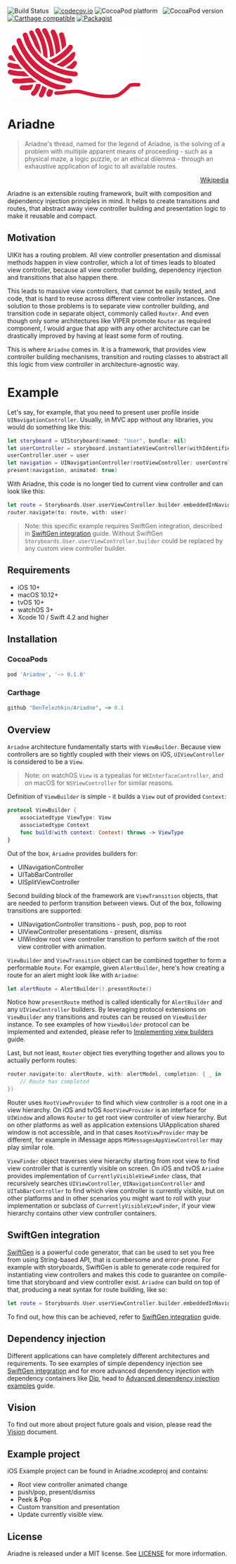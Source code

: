 ![Build Status](https://travis-ci.org/DenTelezhkin/Ariadne.svg?branch=master) &nbsp;
[![codecov.io](http://codecov.io/github/DenTelezhkin/Ariadne/coverage.svg?branch=master)](http://codecov.io/github/DenTelezhkin/Ariadne?branch=master)
![CocoaPod platform](https://cocoapod-badges.herokuapp.com/p/Ariadne/badge.svg) &nbsp;
![CocoaPod version](https://cocoapod-badges.herokuapp.com/v/Ariadne/badge.svg) &nbsp;
[![Carthage compatible](https://img.shields.io/badge/Carthage-compatible-4BC51D.svg?style=flat)](https://github.com/Carthage/Carthage)
[![Packagist](https://img.shields.io/packagist/l/doctrine/orm.svg)]()

<p align="left">
  <img height="160" src=logo.jpg />
</p>

# Ariadne

> Ariadne's thread, named for the legend of Ariadne, is the solving of a problem with multiple apparent means of proceeding - such as a physical maze, a logic puzzle, or an ethical dilemma - through an exhaustive application of logic to all available routes.

<p align="right">
  <a href="https://en.wikipedia.org/wiki/Ariadne%27s_thread_(logic)">Wikipedia</a>
</p>


Ariadne is an extensible routing framework, built with composition and dependency injection principles in mind. It helps to create transitions and routes, that abstract away view controller building and presentation logic to make it reusable and compact.

## Motivation

UIKit has a routing problem. All view controller presentation and dismissal methods happen in view controller, which a lot of times leads to bloated view controller, because all view controller building, dependency injection and transitions that also happen there.

This leads to massive view controllers, that cannot be easily tested, and code, that is hard to reuse across different view controller instances. One solution to those problems is to separate view controller building, and transition code in separate object, commonly called `Router`. And even though only some architectures like VIPER promote `Router` as required component, I would argue that app with any other architecture can be drastically improved by having at least some form of routing.

This is where `Ariadne` comes in. It is a framework, that provides view controller building mechanisms, transition and routing classes to abstract all this logic from view controller in architecture-agnostic way.

# Example

Let's say, for example, that you need to present user profile inside `UINavigationController`. Usually, in MVC app without any libraries, you would do something like this:

```swift
let storyboard = UIStoryboard(named: "User", bundle: nil)
let userController = storyboard.instantiateViewController(withIdentifier: "UserViewController")
userController.user = user
let navigation = UINavigationController(rootViewController: userController)
present(navigation, animated: true)
```

With Ariadne, this code is no longer tied to current view controller and can look like this:

```swift
let route = Storyboards.User.userViewController.builder.embeddedInNavigation().presentRoute()
router.navigate(to: route, with: user)
```

> Note: this specific example requires SwiftGen integration, described in [SwiftGen integration](Guides/SwiftGen-integration.md) guide.
> Without SwiftGen `Storyboards.User.userViewController.builder` could be replaced by any custom view controller builder.

## Requirements

* iOS 10+
* macOS 10.12+
* tvOS 10+
* watchOS 3+
* Xcode 10 / Swift 4.2 and higher

## Installation

### CocoaPods

```ruby
pod 'Ariadne', '~> 0.1.0'
```

### Carthage

```ruby
github "DenTelezhkin/Ariadne", ~> 0.1
```

## Overview

`Ariadne` architecture fundamentally starts with `ViewBuilder`. Because view controllers are so tightly coupled with their views on iOS, `UIViewController` is considered to be a `View`.

> Note: on watchOS `View` is a typealias for `WKInterfaceController`, and on macOS for `NSViewController` for similar reasons.

Definition of `ViewBuilder` is simple - it builds a `View` out of provided `Context`:

```swift
protocol ViewBuilder {
    associatedtype ViewType: View
    associatedtype Context
    func build(with context: Context) throws -> ViewType
}
```

Out of the box, `Ariadne` provides builders for:

* UINavigationController
* UITabBarController
* UISplitViewController

Second building block of the framework are `ViewTransition` objects, that are needed to perform transition between views. Out of the box, following transitions are supported:

* UINavigationController transitions - push, pop, pop to root
* UIViewController presentations - present, dismiss
* UIWindow root view controller transition to perform switch of the root view controller with animation.

`ViewBuilder` and `ViewTransition` object can be combined together to form a performable `Route`. For example, given `AlertBuilder`, here's how creating a route for an alert might look like with `Ariadne`:

```swift
let alertRoute = AlertBuilder().presentRoute()
```

Notice how `presentRoute` method is called identically for `AlertBuilder` and any `UIViewController` builders. By leveraging protocol extensions on `ViewBuilder` any transitions and routes can be reused on `ViewBuilder` instance. To see examples of how `ViewBuilder` protocol can be implemented and extended, please refer to [Implementing view builders](Guides/Implementing-view-builders.md) guide.

Last, but not least, `Router` object ties everything together and allows you to actually perform routes:

```swift
router.navigate(to: alertRoute, with: alertModel, completion: { _ in
    // Route has completed
})
```

Router uses `RootViewProvider` to find which view controller is a root one in a view hierarchy. On iOS and tvOS `RootViewProvider` is an interface for `UIWindow` and allows `Router` to get root view controller of view hierarchy. But on other platforms as well as application extensions UIApplication shared window is not accessible, and in that cases `RootViewProvider` may be different, for example in iMessage apps `MSMessagesAppViewController` may play similar role.

`ViewFinder` object traverses view hierarchy starting from root view to find view controller that is currently visible on screen. On iOS and tvOS `Ariadne` provides implementation of `CurrentlyVisibleViewFinder` class, that recursively searches `UIViewController`, `UINavigationController` and `UITabBarController` to find which view controller is currently visible, but on other platforms and in other scenarios you might want to roll with your implementation or subclass of `CurrentlyVisibleViewFinder`, if your view hierarchy contains other view controller containers.

## SwiftGen integration

[SwiftGen][swiftgen] is a powerful code generator, that can be used to set you free from using String-based API, that is cumbersome and error-prone. For example with storyboards, SwiftGen is able to generate code required for instantiating view controllers and makes this code to guarantee on compile-time that storyboard and view controller exist. `Ariadne` can build on top of that, producing a neat syntax for route building, like so:

```swift
let route = Storyboards.User.userViewController.builder.embeddedInNavigation().presentRoute()
```

To find out, how this can be achieved, refer to [SwiftGen integration](Guides/SwiftGen-integration.md) guide.

## Dependency injection

Different applications can have completely different architectures and requirements. To see examples of simple dependency injection see [SwiftGen integration](Guides/SwiftGen-integration.md) and for more advanced dependency injection with dependency containers like [Dip][dip], head to [Advanced dependency injection examples](Guides/Advanced-dependency-injection.md) guide.

## Vision

To find out more about project future goals and vision, please read the [Vision](VISION.md) document.

## Example project

iOS Example project can be found in Ariadne.xcodeproj and contains:

* Root view controller animated change
* push/pop, present/dismiss
* Peek & Pop
* Custom transition and presentation
* Update currently visible view.

## License

Ariadne is released under a MIT license. See [LICENSE](LICENSE) for more information.

[viper]: https://www.objc.io/issues/13-architecture/viper/
[swiftgen]: https://github.com/SwiftGen/SwiftGen
[dip]: https://github.com/AliSoftware/Dip

